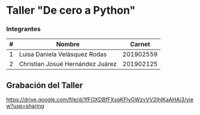 # Taller "De cero a Python"

### Integrantes 

| # | Nombre                                | Carnet    |
|---|---------------------------------------|-----------|
| 1 | Luisa Daniela Velásquez Rodas         | 201902559 |
| 2 | Christian Josué Hernández Juárez      | 201902125 |


## Grabación del Taller 
https://drive.google.com/file/d/1fFOXDBfFXsqKFlyGWzvVV2IhIKaAHAi3/view?usp=sharing
